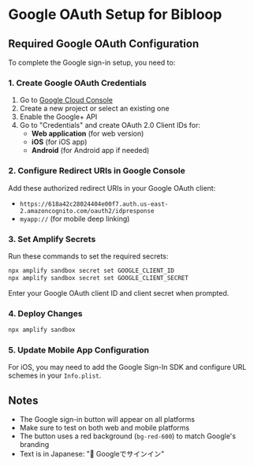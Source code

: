 # Google OAuth Setup for Bibloop

## Required Google OAuth Configuration

To complete the Google sign-in setup, you need to:

### 1. Create Google OAuth Credentials
1. Go to [Google Cloud Console](https://console.cloud.google.com/)
2. Create a new project or select an existing one
3. Enable the Google+ API
4. Go to "Credentials" and create OAuth 2.0 Client IDs for:
   - **Web application** (for web version)
   - **iOS** (for iOS app)
   - **Android** (for Android app if needed)

### 2. Configure Redirect URIs in Google Console
Add these authorized redirect URIs in your Google OAuth client:
- `https://618a42c28024404e00f7.auth.us-east-2.amazoncognito.com/oauth2/idpresponse`
- `myapp://` (for mobile deep linking)

### 3. Set Amplify Secrets
Run these commands to set the required secrets:

```bash
npx amplify sandbox secret set GOOGLE_CLIENT_ID
npx amplify sandbox secret set GOOGLE_CLIENT_SECRET
```

Enter your Google OAuth client ID and client secret when prompted.

### 4. Deploy Changes
```bash
npx amplify sandbox
```

### 5. Update Mobile App Configuration
For iOS, you may need to add the Google Sign-In SDK and configure URL schemes in your `Info.plist`.

## Notes
- The Google sign-in button will appear on all platforms
- Make sure to test on both web and mobile platforms
- The button uses a red background (`bg-red-600`) to match Google's branding
- Text is in Japanese: "📧 Googleでサインイン"
